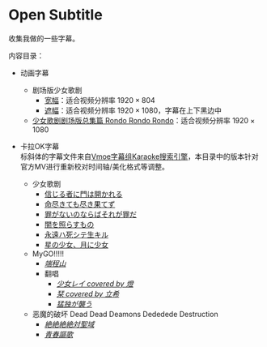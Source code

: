 # Open Subtitle

收集我做的一些字幕。

内容目录：

- 动画字幕
  - 剧场版少女歌剧
    - [宽幅](anime/revuestarlight-gekijoban.ass)：适合视频分辨率 $1920\times 804$
    - [遮幅](anime/revuestarlight-gekijoban-178.ass)：适合视频分辨率 $1920\times 1080$，字幕在上下黑边中
  - [少女歌剧剧场版总集篇 Rondo Rondo Rondo](anime/revuestarlight-rororo-178.ass)：适合视频分辨率 $1920 \times 1080$

- 卡拉OK字幕  
  标斜体的字幕文件来自[Vmoe字幕组Karaoke搜索引擎](https://karaoke.vmoe.info/)，本目录中的版本针对官方MV进行重新校对时间轴/美化格式等调整。
  - 少女歌剧
    - [信じる者に門は開かれる](karaoke/revuestarlight-信じる者に門は開かれる.ass) 
    - [命尽きても尽き果てず](karaoke/revuestarlight-命尽きても尽き果てず.ass)
    - [罪がないのならばそれが罪だ](karaoke/revuestarlight-罪がないのならばそれが罪だ.ass)
    - [闇を照らすもの](karaoke/revuestarlight-闇を照らすもの.ass)
    - [永遠ハ死シテ生キル](karaoke/revuestarlight-永遠ハ死シテ生キル.ass)
    - [星の少女、月に少女](karaoke/revuestarlight-星の少女、月に少女.ass)
  - MyGO!!!!!
    - [*端程山*](karaoke/mygo-端程山.ass)
    - 翻唱
      - [*少女レイ covered by 燈*](karaoke/mygo-cover-少女レイ.ass)
      - [*栞 covered by 立希*](karaoke/mygo-cover-栞.ass)
      - [*猛独が襲う*](karaoke\猛独が襲う.ass)
  - 恶魔的破坏 Dead Dead Deamons Dededede Destruction
    - [*絶絶絶絶対聖域*](karaoke/dededede-絶絶絶絶対聖域.ass)
    - [*青春謳歌*](karaoke/dededede-青春謳歌.ass)
